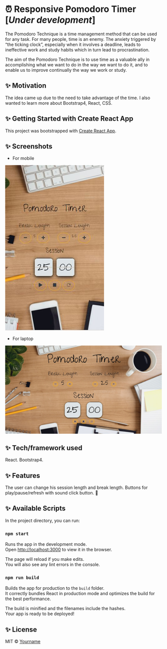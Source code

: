 # :alarm_clock: Responsive Pomodoro Timer [*Under development*]

The Pomodoro Technique is a time management method that can be used for any task. For many people, time is an enemy. The anxiety triggered by “the ticking clock”, especially when it involves a deadline, leads to ineffective work and study habits which in turn lead to procrastination.

The aim of the Pomodoro Technique is to use time as a valuable ally in accomplishing what we want to do in the way we want to do it, and to enable us to improve continually the way we work or study.

## :sparkles: Motivation

The idea came up due to the need to take advantage of the time. I also wanted to learn more about Bootstrap4, React, CSS.

## :sparkles: Getting Started with Create React App

This project was bootstrapped with [Create React App](https://github.com/facebook/create-react-app). 

## :sparkles: Screenshots

- For mobile

![Image of Yaktocat](https://github.com/yardenavraham/Responsive-Pomodoro-Timer/blob/master/Screenshot_1.jpeg)

- For laptop

![Image of Yaktocat](https://github.com/yardenavraham/Responsive-Pomodoro-Timer/blob/master/Screenshot_2.jpeg)

## :sparkles: Tech/framework used
React. Bootstrap4.

## :sparkles: Features

The user can change his session length and break length.
Buttons for play/pause/refresh with sound click button. :musical_note:

## :sparkles: Available Scripts

In the project directory, you can run:

### `npm start`

Runs the app in the development mode.\
Open [http://localhost:3000](http://localhost:3000) to view it in the browser.

The page will reload if you make edits.\
You will also see any lint errors in the console.

### `npm run build`

Builds the app for production to the `build` folder.\
It correctly bundles React in production mode and optimizes the build for the best performance.

The build is minified and the filenames include the hashes.\
Your app is ready to be deployed!

## :sparkles: License

MIT © [Yourname](https://github.com/yardenavraham)


